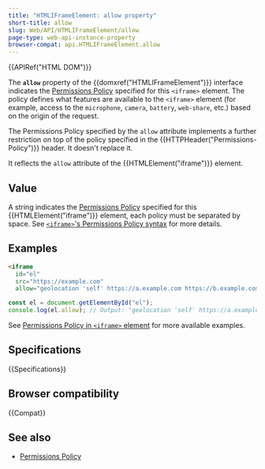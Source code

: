```yaml
---
title: "HTMLIFrameElement: allow property"
short-title: allow
slug: Web/API/HTMLIFrameElement/allow
page-type: web-api-instance-property
browser-compat: api.HTMLIFrameElement.allow
---
```


{{APIRef("HTML DOM")}}

The **`allow`** property of the {{domxref("HTMLIFrameElement")}} interface indicates the [Permissions Policy](/en-US/docs/Web/HTTP/Permissions_Policy) specified for this `<iframe>` element. The policy defines what features are available to the `<iframe>` element (for example, access to the `microphone`, `camera`, `battery`, `web-share`, etc.) based on the origin of the request.

The Permissions Policy specified by the `allow` attribute implements a further restriction on top of the policy specified in the {{HTTPHeader("Permissions-Policy")}} header. It doesn't replace it.

It reflects the `allow` attribute of the {{HTMLElement("iframe")}} element.

## Value

A string indicates the [Permissions Policy](/en-US/docs/Web/HTTP/Permissions_Policy) specified for this {{HTMLElement("iframe")}} element, each policy must be separated by space. See [`<iframe>`'s Permissions Policy syntax](/en-US/docs/Web/HTTP/Permissions_Policy#iframe_syntax) for more details.

## Examples

```html
<iframe
  id="el"
  src="https://example.com"
  allow="geolocation 'self' https://a.example.com https://b.example.com; fullscreen 'none'"></iframe>
```

```js
const el = document.getElementById("el");
console.log(el.allow); // Output: "geolocation 'self' https://a.example.com https://b.example.com; fullscreen 'none'"
```

See [Permissions Policy in `<iframe>` element](/en-US/docs/Web/HTTP/Permissions_Policy#iframe_syntax) for more available examples.

## Specifications

{{Specifications}}

## Browser compatibility

{{Compat}}

## See also

- [Permissions Policy](/en-US/docs/Web/HTTP/Permissions_Policy)
